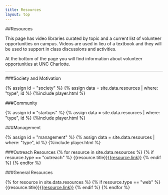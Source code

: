```yaml
---
title: Resources
layout: top
---
```


<script src="https://ajax.googleapis.com/ajax/libs/jquery/2.2.0/jquery.min.js"></script>

<script>
  $(document).ready(function () {

    //list of players registered
    var players = ["society", "player"];

    //for all id's create players
      $(".arrow-right").bind("click", function (event) {
          event.preventDefault();
          $(".vid-list-container").stop().animate({
              scrollLeft: "+=336"
          }, 750);
      });
      $(".arrow-left").bind("click", function (event) {
          event.preventDefault();
          $(".vid-list-container").stop().animate({
              scrollLeft: "-=336"
          }, 750);
      });
  });
</script>

##Resources

This page has video libraries curated by topic and a current list of
volunteer opportunities on campus. Videos are used in lieu of a textbook
and they will be used to support in class discussions and activities.

At the bottom of the page you will find information about volunteer
opportunities at UNC Charlotte.

<hr/>

###Society and Motivation

{% assign id = "society" %}
{% assign data = site.data.resources | where: "type", id  %}
{%include player.html %}

###Community

{% assign id = "startups" %}
{% assign data = site.data.resources | where: "type", id  %}
{%include player.html %}

###Management

{% assign id = "management" %}
{% assign data = site.data.resources | where: "type", id  %}
{%include player.html %}



###Outreach Resources
{% for resource in site.data.resources %}
{% if resource.type == "outreach" %}
  {{resource.title}}<a href="{{resource.link}}">{{resource.link}}</a>
{% endif %}
{% endfor %}


###General Resources

{% for resource in site.data.resources %}
{% if resource.type == "web" %}
  {{resource.title}}<a href="{{resource.link}}">{{resource.link}}</a>
{% endif %}
{% endfor %}
